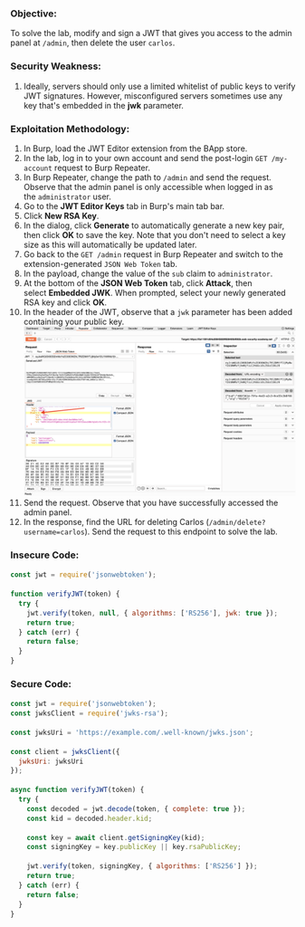 ### Objective:
To solve the lab, modify and sign a JWT that gives you access to the admin panel at `/admin`, then delete the user `carlos`.

### Security Weakness:
1. Ideally, servers should only use a limited whitelist of public keys to verify JWT signatures. However, misconfigured servers sometimes use any key that's embedded in the **jwk** parameter.

### Exploitation Methodology:
1.  In Burp, load the JWT Editor extension from the BApp store.
2.  In the lab, log in to your own account and send the post-login `GET /my-account` request to Burp Repeater.
3.  In Burp Repeater, change the path to `/admin` and send the request. Observe that the admin panel is only accessible when logged in as the `administrator` user.
4.  Go to the **JWT Editor Keys** tab in Burp's main tab bar.
5.  Click **New RSA Key**.
6.  In the dialog, click **Generate** to automatically generate a new key pair, then click **OK** to save the key. Note that you don't need to select a key size as this will automatically be updated later.
7.  Go back to the `GET /admin` request in Burp Repeater and switch to the extension-generated `JSON Web Token` tab.
8.  In the payload, change the value of the `sub` claim to `administrator`.
9.  At the bottom of the **JSON Web Token** tab, click **Attack**, then select **Embedded JWK**. When prompted, select your newly generated RSA key and click **OK**.
10.  In the header of the JWT, observe that a `jwk` parameter has been added containing your public key.
![](./Images/3bf5daaf1038c4b68c932a5de80be0e9.png)
11.  Send the request. Observe that you have successfully accessed the admin panel.
12.  In the response, find the URL for deleting Carlos (`/admin/delete?username=carlos`). Send the request to this endpoint to solve the lab.

### Insecure Code:

```javascript
const jwt = require('jsonwebtoken');

function verifyJWT(token) {
  try {
    jwt.verify(token, null, { algorithms: ['RS256'], jwk: true });
    return true;
  } catch (err) {
    return false;
  }
}
```


### Secure Code:
```javascript
const jwt = require('jsonwebtoken');
const jwksClient = require('jwks-rsa');

const jwksUri = 'https://example.com/.well-known/jwks.json';

const client = jwksClient({
  jwksUri: jwksUri
});

async function verifyJWT(token) {
  try {
    const decoded = jwt.decode(token, { complete: true });
    const kid = decoded.header.kid;

    const key = await client.getSigningKey(kid);
    const signingKey = key.publicKey || key.rsaPublicKey;

    jwt.verify(token, signingKey, { algorithms: ['RS256'] });
    return true;
  } catch (err) {
    return false;
  }
}
```